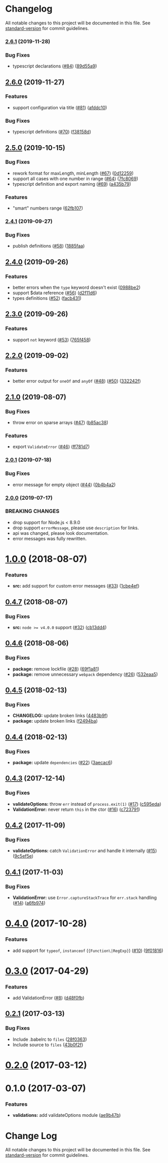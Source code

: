 # Changelog

All notable changes to this project will be documented in this file. See [standard-version](https://github.com/conventional-changelog/standard-version) for commit guidelines.

### [2.6.1](https://github.com/webpack/schema-utils/compare/v2.6.0...v2.6.1) (2019-11-28)


### Bug Fixes

* typescript declarations ([#84](https://github.com/webpack/schema-utils/issues/84)) ([89d55a9](https://github.com/webpack/schema-utils/commit/89d55a9a8edfa6a8ac8b112f226bb3154e260319))

## [2.6.0](https://github.com/webpack/schema-utils/compare/v2.5.0...v2.6.0) (2019-11-27)


### Features

* support configuration via title ([#81](https://github.com/webpack/schema-utils/issues/81)) ([afddc10](https://github.com/webpack/schema-utils/commit/afddc109f6891cd37a9f1835d50862d119a072bf))


### Bug Fixes

* typescript definitions ([#70](https://github.com/webpack/schema-utils/issues/70)) ([f38158d](https://github.com/webpack/schema-utils/commit/f38158d6d040e2c701622778ae8122fb26a4f990))

## [2.5.0](https://github.com/webpack/schema-utils/compare/v2.4.1...v2.5.0) (2019-10-15)


### Bug Fixes

* rework format for maxLength, minLength ([#67](https://github.com/webpack/schema-utils/issues/67)) ([0d12259](https://github.com/webpack/schema-utils/commit/0d12259))
* support all cases with one number in range ([#64](https://github.com/webpack/schema-utils/issues/64)) ([7fc8069](https://github.com/webpack/schema-utils/commit/7fc8069))
* typescript definition and export naming ([#69](https://github.com/webpack/schema-utils/issues/69)) ([a435b79](https://github.com/webpack/schema-utils/commit/a435b79))


### Features

* "smart" numbers range ([62fb107](https://github.com/webpack/schema-utils/commit/62fb107))

### [2.4.1](https://github.com/webpack/schema-utils/compare/v2.4.0...v2.4.1) (2019-09-27)


### Bug Fixes

* publish definitions ([#58](https://github.com/webpack/schema-utils/issues/58)) ([1885faa](https://github.com/webpack/schema-utils/commit/1885faa))

## [2.4.0](https://github.com/webpack/schema-utils/compare/v2.3.0...v2.4.0) (2019-09-26)


### Features

* better errors when the `type` keyword doesn't exist ([0988be2](https://github.com/webpack/schema-utils/commit/0988be2))
* support $data reference ([#56](https://github.com/webpack/schema-utils/issues/56)) ([d2f11d6](https://github.com/webpack/schema-utils/commit/d2f11d6))
* types definitions ([#52](https://github.com/webpack/schema-utils/issues/52)) ([facb431](https://github.com/webpack/schema-utils/commit/facb431))

## [2.3.0](https://github.com/webpack/schema-utils/compare/v2.2.0...v2.3.0) (2019-09-26)


### Features

* support `not` keyword ([#53](https://github.com/webpack/schema-utils/issues/53)) ([765f458](https://github.com/webpack/schema-utils/commit/765f458))

## [2.2.0](https://github.com/webpack/schema-utils/compare/v2.1.0...v2.2.0) (2019-09-02)


### Features

* better error output for `oneOf` and `anyOf` ([#48](https://github.com/webpack/schema-utils/issues/48)) ([#50](https://github.com/webpack/schema-utils/issues/50)) ([332242f](https://github.com/webpack/schema-utils/commit/332242f))

## [2.1.0](https://github.com/webpack-contrib/schema-utils/compare/v2.0.1...v2.1.0) (2019-08-07)


### Bug Fixes

* throw error on sparse arrays ([#47](https://github.com/webpack-contrib/schema-utils/issues/47)) ([b85ac38](https://github.com/webpack-contrib/schema-utils/commit/b85ac38))


### Features

* export `ValidateError` ([#46](https://github.com/webpack-contrib/schema-utils/issues/46)) ([ff781d7](https://github.com/webpack-contrib/schema-utils/commit/ff781d7))



### [2.0.1](https://github.com/webpack-contrib/schema-utils/compare/v2.0.0...v2.0.1) (2019-07-18)


### Bug Fixes

* error message for empty object ([#44](https://github.com/webpack-contrib/schema-utils/issues/44)) ([0b4b4a2](https://github.com/webpack-contrib/schema-utils/commit/0b4b4a2))



### [2.0.0](https://github.com/webpack-contrib/schema-utils/compare/v1.0.0...v2.0.0) (2019-07-17)


### BREAKING CHANGES

* drop support for Node.js < 8.9.0
* drop support `errorMessage`, please use `description` for links.
* api was changed, please look documentation.
* error messages was fully rewritten.


<a name="1.0.0"></a>
# [1.0.0](https://github.com/webpack-contrib/schema-utils/compare/v0.4.7...v1.0.0) (2018-08-07)


### Features

* **src:** add support for custom error messages ([#33](https://github.com/webpack-contrib/schema-utils/issues/33)) ([1cbe4ef](https://github.com/webpack-contrib/schema-utils/commit/1cbe4ef))



<a name="0.4.7"></a>
## [0.4.7](https://github.com/webpack-contrib/schema-utils/compare/v0.4.6...v0.4.7) (2018-08-07)


### Bug Fixes

* **src:** `node >= v4.0.0` support ([#32](https://github.com/webpack-contrib/schema-utils/issues/32)) ([cb13dd4](https://github.com/webpack-contrib/schema-utils/commit/cb13dd4))



<a name="0.4.6"></a>
## [0.4.6](https://github.com/webpack-contrib/schema-utils/compare/v0.4.5...v0.4.6) (2018-08-06)


### Bug Fixes

* **package:** remove lockfile ([#28](https://github.com/webpack-contrib/schema-utils/issues/28)) ([69f1a81](https://github.com/webpack-contrib/schema-utils/commit/69f1a81))
* **package:** remove unnecessary `webpack` dependency ([#26](https://github.com/webpack-contrib/schema-utils/issues/26)) ([532eaa5](https://github.com/webpack-contrib/schema-utils/commit/532eaa5))



<a name="0.4.5"></a>
## [0.4.5](https://github.com/webpack-contrib/schema-utils/compare/v0.4.4...v0.4.5) (2018-02-13)


### Bug Fixes

* **CHANGELOG:** update broken links ([4483b9f](https://github.com/webpack-contrib/schema-utils/commit/4483b9f))
* **package:** update broken links ([f2494ba](https://github.com/webpack-contrib/schema-utils/commit/f2494ba))



<a name="0.4.4"></a>
## [0.4.4](https://github.com/webpack-contrib/schema-utils/compare/v0.4.3...v0.4.4) (2018-02-13)


### Bug Fixes

* **package:** update `dependencies` ([#22](https://github.com/webpack-contrib/schema-utils/issues/22)) ([3aecac6](https://github.com/webpack-contrib/schema-utils/commit/3aecac6))



<a name="0.4.3"></a>
## [0.4.3](https://github.com/webpack-contrib/schema-utils/compare/v0.4.2...v0.4.3) (2017-12-14)


### Bug Fixes

* **validateOptions:** throw `err` instead of `process.exit(1)` ([#17](https://github.com/webpack-contrib/schema-utils/issues/17)) ([c595eda](https://github.com/webpack-contrib/schema-utils/commit/c595eda))
* **ValidationError:** never return `this` in the ctor ([#16](https://github.com/webpack-contrib/schema-utils/issues/16)) ([c723791](https://github.com/webpack-contrib/schema-utils/commit/c723791))



<a name="0.4.2"></a>
## [0.4.2](https://github.com/webpack-contrib/schema-utils/compare/v0.4.1...v0.4.2) (2017-11-09)


### Bug Fixes

* **validateOptions:** catch `ValidationError` and handle it internally ([#15](https://github.com/webpack-contrib/schema-utils/issues/15)) ([9c5ef5e](https://github.com/webpack-contrib/schema-utils/commit/9c5ef5e))



<a name="0.4.1"></a>
## [0.4.1](https://github.com/webpack-contrib/schema-utils/compare/v0.4.0...v0.4.1) (2017-11-03)


### Bug Fixes

* **ValidationError:** use `Error.captureStackTrace` for `err.stack` handling ([#14](https://github.com/webpack-contrib/schema-utils/issues/14)) ([a6fb974](https://github.com/webpack-contrib/schema-utils/commit/a6fb974))



<a name="0.4.0"></a>
# [0.4.0](https://github.com/webpack-contrib/schema-utils/compare/v0.3.0...v0.4.0) (2017-10-28)


### Features

* add support for `typeof`, `instanceof` (`{Function\|RegExp}`) ([#10](https://github.com/webpack-contrib/schema-utils/issues/10)) ([9f01816](https://github.com/webpack-contrib/schema-utils/commit/9f01816))



<a name="0.3.0"></a>
# [0.3.0](https://github.com/webpack-contrib/schema-utils/compare/v0.2.1...v0.3.0) (2017-04-29)


### Features

* add ValidationError ([#8](https://github.com/webpack-contrib/schema-utils/issues/8)) ([d48f0fb](https://github.com/webpack-contrib/schema-utils/commit/d48f0fb))



<a name="0.2.1"></a>
## [0.2.1](https://github.com/webpack-contrib/schema-utils/compare/v0.2.0...v0.2.1) (2017-03-13)


### Bug Fixes

* Include .babelrc to `files` ([28f0363](https://github.com/webpack-contrib/schema-utils/commit/28f0363))
* Include source to `files` ([43b0f2f](https://github.com/webpack-contrib/schema-utils/commit/43b0f2f))



<a name="0.2.0"></a>
# [0.2.0](https://github.com/webpack-contrib/schema-utils/compare/v0.1.0...v0.2.0) (2017-03-12)

<a name="0.1.0"></a>
# 0.1.0 (2017-03-07)


### Features

* **validations:** add validateOptions module ([ae9b47b](https://github.com/webpack-contrib/schema-utils/commit/ae9b47b))



# Change Log

All notable changes to this project will be documented in this file. See [standard-version](https://github.com/conventional-changelog/standard-version) for commit guidelines.
